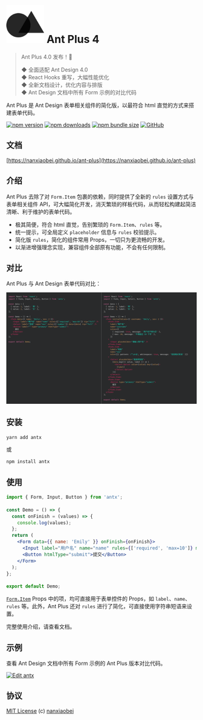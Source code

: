 # <img src="brand/logo.svg" height="100" /> Ant Plus 4

> Ant Plus 4.0 发布！🎉
>
> ◆ 全面适配 Ant Design 4.0  
> ◆ React Hooks 重写，大幅性能优化  
> ◆ 全新文档设计，优化内容与排版  
> ◆ Ant Design 文档中所有 Form 示例的对比代码

Ant Plus 是 Ant Design 表单相关组件的简化版，以最符合 html 直觉的方式来搭建表单代码。

[![npm version](https://img.shields.io/npm/v/antx.svg?style=flat-square)](https://www.npmjs.com/package/antx)
[![npm downloads](https://img.shields.io/npm/dt/antx.svg?style=flat-square)](http://www.npmtrends.com/antx)
[![npm bundle size](https://img.shields.io/bundlephobia/minzip/antx?style=flat-square)](https://bundlephobia.com/result?p=antx)
[![GitHub](https://img.shields.io/github/license/nanxiaobei/ant-plus.svg?style=flat-square)](https://github.com/nanxiaobei/ant-plus/blob/master/LICENSE)

## 文档

[https://nanxiaobei.github.io/ant-plus](https://nanxiaobei.github.io/ant-plus)

## 介绍

Ant Plus 去除了对 `Form.Item` 包裹的依赖，同时提供了全新的 `rules` 设置方式与表单相关组件 API，可大幅简化开发，消灭繁琐的样板代码，从而轻松构建起简洁清晰、利于维护的表单代码。

- 极其简便，符合 html 直觉，告别繁琐的 `Form.Item`、`rules` 等。
- 统一提示，可全局定义 `placeholder` 信息与 `rules` 校验提示。
- 简化版 `rules`，简化的组件常用 Props，一切只为更流畅的开发。
- 以渐进增强理念实现，兼容组件全部原有功能，不会有任何限制。

## 对比

Ant Plus 与 Ant Design 表单代码对比：

![view](demo/view.png)

## 安装

```sh
yarn add antx
```

或

```sh
npm install antx
```

## 使用

```jsx
import { Form, Input, Button } from 'antx';

const Demo = () => {
  const onFinish = (values) => {
    console.log(values);
  };
  return (
    <Form data={{ name: 'Emily' }} onFinish={onFinish}>
      <Input label="用户名" name="name" rules={['required', 'max=10']} max={10} tip="full" />
      <Button htmlType="submit">提交</Button>
    </Form>
  );
};

export default Demo;
```

[`Form.Item`](https://ant.design/components/form-cn/#Form.Item) Props 中的项，均可直接用于表单控件的 Props，如 `label`、`name`、`rules` 等。此外，Ant Plus 还对 `rules` 进行了简化，可直接使用字符串短语来设置。

完整使用介绍，请查看文档。

## 示例

查看 Ant Design 文档中所有 Form 示例的 Ant Plus 版本对比代码。

[![Edit antx](https://codesandbox.io/static/img/play-codesandbox.svg)](https://codesandbox.io/s/antx-mqxxzrj87j?fontsize=14)

## 协议

[MIT License](https://github.com/nanxiaobei/ant-plus/blob/master/LICENSE) (c) [nanxiaobei](https://mrlee.me/)
